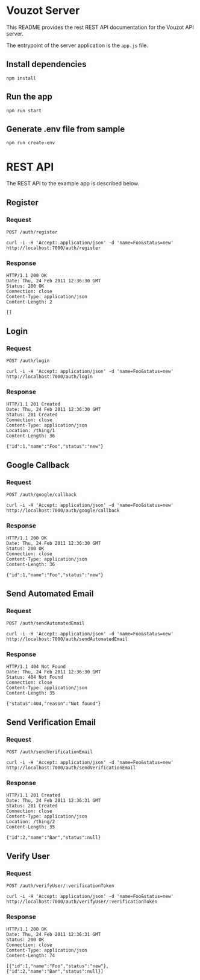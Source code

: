 # Vouzot Server

This README provides the rest REST API documentation for the Vouzot API server.

The entrypoint of the server application is the `app.js` file.

## Install dependencies

    npm install

## Run the app

    npm run start

## Generate .env file from sample

    npm run create-env

# REST API

The REST API to the example app is described below.

## Register

### Request

`POST /auth/register`

    curl -i -H 'Accept: application/json' -d 'name=Foo&status=new' http://localhost:7000/auth/register

### Response

    HTTP/1.1 200 OK
    Date: Thu, 24 Feb 2011 12:36:30 GMT
    Status: 200 OK
    Connection: close
    Content-Type: application/json
    Content-Length: 2

    []

## Login

### Request

`POST /auth/login`

    curl -i -H 'Accept: application/json' -d 'name=Foo&status=new' http://localhost:7000/auth/login

### Response

    HTTP/1.1 201 Created
    Date: Thu, 24 Feb 2011 12:36:30 GMT
    Status: 201 Created
    Connection: close
    Content-Type: application/json
    Location: /thing/1
    Content-Length: 36

    {"id":1,"name":"Foo","status":"new"}

## Google Callback

### Request

`POST /auth/google/callback`

    curl -i -H 'Accept: application/json' -d 'name=Foo&status=new' http://localhost:7000/auth/google/callback

### Response

    HTTP/1.1 200 OK
    Date: Thu, 24 Feb 2011 12:36:30 GMT
    Status: 200 OK
    Connection: close
    Content-Type: application/json
    Content-Length: 36

    {"id":1,"name":"Foo","status":"new"}

## Send Automated Email

### Request

`POST /auth/sendAutomatedEmail`

    curl -i -H 'Accept: application/json' -d 'name=Foo&status=new' http://localhost:7000/auth/sendAutomatedEmail

### Response

    HTTP/1.1 404 Not Found
    Date: Thu, 24 Feb 2011 12:36:30 GMT
    Status: 404 Not Found
    Connection: close
    Content-Type: application/json
    Content-Length: 35

    {"status":404,"reason":"Not found"}

## Send Verification Email

### Request

`POST /auth/sendVerificationEmail`

    curl -i -H 'Accept: application/json' -d 'name=Foo&status=new' http://localhost:7000/auth/sendVerificationEmail

### Response

    HTTP/1.1 201 Created
    Date: Thu, 24 Feb 2011 12:36:31 GMT
    Status: 201 Created
    Connection: close
    Content-Type: application/json
    Location: /thing/2
    Content-Length: 35

    {"id":2,"name":"Bar","status":null}

## Verify User

### Request

`POST /auth/verifyUser/:verificationToken`

    curl -i -H 'Accept: application/json' -d 'name=Foo&status=new' http://localhost:7000/auth/verifyUser/:verificationToken

### Response

    HTTP/1.1 200 OK
    Date: Thu, 24 Feb 2011 12:36:31 GMT
    Status: 200 OK
    Connection: close
    Content-Type: application/json
    Content-Length: 74

    [{"id":1,"name":"Foo","status":"new"},{"id":2,"name":"Bar","status":null}]